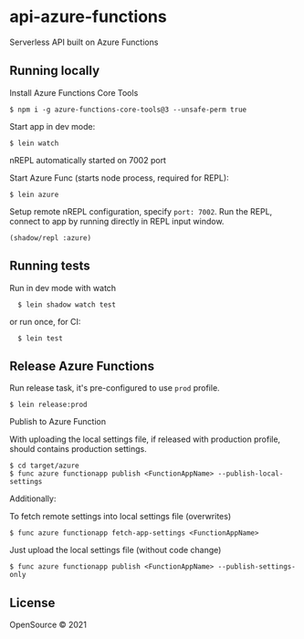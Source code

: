 # api-azure-functions

Serverless API built on Azure Functions

## Running locally

Install Azure Functions Core Tools

    $ npm i -g azure-functions-core-tools@3 --unsafe-perm true

Start app in dev mode:

    $ lein watch

nREPL automatically started on 7002 port

Start Azure Func (starts node process, required for REPL):

    $ lein azure

Setup remote nREPL configuration, specify `port: 7002`.
Run the REPL, connect to app by running directly in REPL input window.

`(shadow/repl :azure)`

## Running tests

Run in dev mode with watch

      $ lein shadow watch test

or run once, for CI:

      $ lein test

## Release Azure Functions

Run release task, it's pre-configured to use `prod` profile.

    $ lein release:prod

Publish to Azure Function

With uploading the local settings file, 
if released with production profile, should contains production settings.

    $ cd target/azure
    $ func azure functionapp publish <FunctionAppName> --publish-local-settings

Additionally:

To fetch remote settings into local settings file (overwrites)

    $ func azure functionapp fetch-app-settings <FunctionAppName>

Just upload the local settings file (without code change)

    $ func azure functionapp publish <FunctionAppName> --publish-settings-only

## License

OpenSource © 2021
